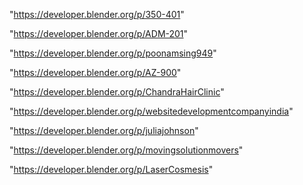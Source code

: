"https://developer.blender.org/p/350-401"

"https://developer.blender.org/p/ADM-201"

"https://developer.blender.org/p/poonamsing949"

"https://developer.blender.org/p/AZ-900"

"https://developer.blender.org/p/ChandraHairClinic"

"https://developer.blender.org/p/websitedevelopmentcompanyindia"

"https://developer.blender.org/p/juliajohnson"

"https://developer.blender.org/p/movingsolutionmovers"

"https://developer.blender.org/p/LaserCosmesis"

 
